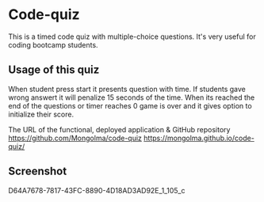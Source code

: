 # Code-quiz
This is a timed code quiz with multiple-choice questions. It's very useful for coding bootcamp students.

## Usage of this quiz
When student press start it presents question with time. If students gave wrong answert it will penalize 15 seconds of the time. When its reached the end of the questions or timer reaches 0 game is over and it gives option to initialize their score.

The URL of the functional, deployed application & GitHub repository
https://github.com/Mongolma/code-quiz https://mongolma.github.io/code-quiz/

## Screenshot
D64A7678-7817-43FC-8890-4D18AD3AD92E_1_105_c
